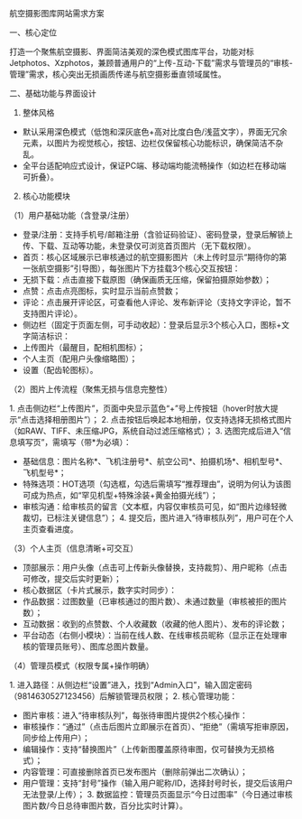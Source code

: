航空摄影图库网站需求方案
 
一、核心定位
 
打造一个聚焦航空摄影、界面简洁美观的深色模式图库平台，功能对标Jetphotos、Xzphotos，兼顾普通用户的“上传-互动-下载”需求与管理员的“审核-管理”需求，核心突出无损画质传递与航空摄影垂直领域属性。
 
二、基础功能与界面设计
 
1. 整体风格
 
- 默认采用深色模式（低饱和深灰底色+高对比度白色/浅蓝文字），界面无冗余元素，以图片为视觉核心，按钮、边栏仅保留核心功能标识，确保简洁不杂乱。
- 全平台适配响应式设计，保证PC端、移动端均能流畅操作（如边栏在移动端可折叠）。
 
2. 核心功能模块
 
（1）用户基础功能（含登录/注册）
 
- 登录/注册：支持手机号/邮箱注册（含验证码验证）、密码登录，登录后解锁上传、下载、互动等功能，未登录仅可浏览首页图片（无下载权限）。
- 首页：核心区域展示已审核通过的航空摄影图片（未上传时显示“期待你的第一张航空摄影”引导图），每张图片下方挂载3个核心交互按钮：
- 无损下载：点击直接下载原图（确保画质无压缩，保留拍摄原始参数）；
- 点赞：点击点亮图标，实时显示当前点赞数；
- 评论：点击展开评论区，可查看他人评论、发布新评论（支持文字评论，暂不支持图片评论）。
- 侧边栏（固定于页面左侧，可手动收起）：登录后显示3个核心入口，图标+文字简洁标识：
- 上传图片（最醒目，配相机图标）；
- 个人主页（配用户头像缩略图）；
- 设置（配齿轮图标）。
 
（2）图片上传流程（聚焦无损与信息完整性）
 
1. 点击侧边栏“上传图片”，页面中央显示蓝色“+”号上传按钮（hover时放大提示“点击选择相册图片”）；
2. 点击按钮后唤起本地相册，仅支持选择无损格式图片（如RAW、TIFF、未压缩JPG，系统自动过滤压缩格式）；
3. 选图完成后进入“信息填写页”，需填写（带*为必填）：
- 基础信息：图片名称*、飞机注册号*、航空公司*、拍摄机场*、相机型号*、飞机型号*；
- 特殊选项：HOT选项（勾选框，勾选后需填写“推荐理由”，说明为何认为该图可成为热点，如“罕见机型+特殊涂装+黄金拍摄光线”）；
- 审核沟通：给审核员的留言（文本框，内容仅审核员可见，如“图片边缘轻微裁切，已标注关键信息”）；
4. 提交后，图片进入“待审核队列”，用户可在个人主页查看进度。
 
（3）个人主页（信息清晰+可交互）
 
- 顶部展示：用户头像（点击可上传新头像替换，支持裁剪）、用户昵称（点击可修改，提交后实时更新）；
- 核心数据区（卡片式展示，数字实时同步）：
- 作品数据：过图数量（已审核通过的图片数）、未通过数量（审核被拒的图片数）；
- 互动数据：收到的点赞数、个人收藏数（收藏的他人图片）、发布的评论数；
- 平台动态（右侧小模块）：当前在线人数、在线审核员昵称（显示正在处理审核的管理员账号）、图库总图片数量。
 
（4）管理员模式（权限专属+操作明确）
 
1. 进入路径：从侧边栏“设置”进入，找到“Admin入口”，输入固定密码（9814630527123456）后解锁管理员权限；
2. 核心管理功能：
- 图片审核：进入“待审核队列”，每张待审图片提供2个核心操作：
- 审核操作：“通过”（点击后图片立即展示在首页）、“拒绝”（需填写拒审原因，同步给上传用户）；
- 编辑操作：支持“替换图片”（上传新图覆盖原待审图，仅可替换为无损格式）；
- 内容管理：可直接删除首页已发布图片（删除前弹出二次确认）；
- 用户管理：支持“封号”操作（输入用户昵称/ID，选择封号时长，提交后该用户无法登录/上传）；
3. 数据监控：管理员页面显示“今日过图率”（今日通过审核图片数/今日总待审图片数，百分比实时计算）。